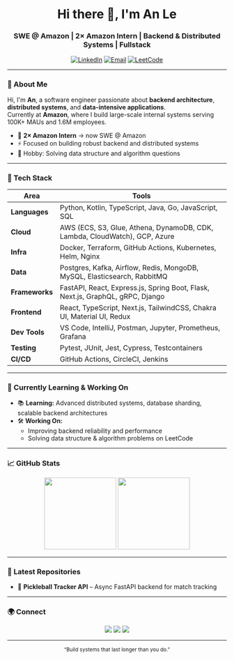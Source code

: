 <!-- Header -->
<h1 align="center">Hi there 👋, I'm An Le</h1>
<h3 align="center">SWE @ Amazon | 2× Amazon Intern | Backend & Distributed Systems | Fullstack</h3>

<p align="center">
  <a href="https://www.linkedin.com/in/anle2024/"><img src="https://img.shields.io/badge/LinkedIn-blue?logo=linkedin&logoColor=white" alt="LinkedIn"></a>
  <a href="mailto:leminhan2024@gmail.com"><img src="https://img.shields.io/badge/Email-grey?logo=gmail&logoColor=white" alt="Email"></a>
  <a href="https://leetcode.com/u/anle_2024/"><img src="https://img.shields.io/badge/LeetCode-orange?logo=leetcode&logoColor=white" alt="LeetCode"></a>
</p>

---

### 🧠 About Me
Hi, I'm **An**, a software engineer passionate about **backend architecture**, **distributed systems**, and **data-intensive applications**.  
Currently at **Amazon**, where I build large-scale internal systems serving 100K+ MAUs and 1.6M employees.  

- 💼 **2× Amazon Intern** → now SWE @ Amazon  
- ⚡️ Focused on building robust backend and distributed systems  
- 🎯 Hobby: Solving data structure and algorithm questions  

---

### 🧰 Tech Stack
| Area            | Tools                                                                                 |
|-----------------|---------------------------------------------------------------------------------------|
| **Languages**   | Python, Kotlin, TypeScript, Java, Go, JavaScript, SQL                                 |
| **Cloud**       | AWS (ECS, S3, Glue, Athena, DynamoDB, CDK, Lambda, CloudWatch), GCP, Azure           |
| **Infra**       | Docker, Terraform, GitHub Actions, Kubernetes, Helm, Nginx                            |
| **Data**        | Postgres, Kafka, Airflow, Redis, MongoDB, MySQL, Elasticsearch, RabbitMQ              |
| **Frameworks**  | FastAPI, React, Express.js, Spring Boot, Flask, Next.js, GraphQL, gRPC, Django        |
| **Frontend**    | React, TypeScript, Next.js, TailwindCSS, Chakra UI, Material UI, Redux                |
| **Dev Tools**   | VS Code, IntelliJ, Postman, Jupyter, Prometheus, Grafana                              |
| **Testing**     | Pytest, JUnit, Jest, Cypress, Testcontainers                                          |
| **CI/CD**       | GitHub Actions, CircleCI, Jenkins                                                     |

---

### 🚀 Currently Learning & Working On

- 📚 **Learning:** Advanced distributed systems, database sharding, scalable backend architectures
- 🛠️ **Working On:**  
  - Improving backend reliability and performance  
  - Solving data structure & algorithm problems on LeetCode  

---

### 📈 GitHub Stats
<p align="center">
  <img src="https://github-readme-stats.vercel.app/api?username=anle2024&show_icons=true&theme=transparent&hide_border=true" height="165">
  <img src="https://github-readme-stats.vercel.app/api/top-langs/?username=anle2024&layout=compact&theme=transparent&hide_border=true" height="165">
</p>

---

### 🧩 Latest Repositories
- 🏓 **Pickleball Tracker API** – Async FastAPI backend for match tracking  

---

### 🌍 Connect
<p align="center">
  <a href="https://github.com/anle2024" target="_blank"><img src="https://img.shields.io/badge/GitHub-black?logo=github&logoColor=white"></a>
  <a href="https://www.linkedin.com/in/anle2024/" target="_blank"><img src="https://img.shields.io/badge/LinkedIn-blue?logo=linkedin&logoColor=white"></a>
  <a href="https://leetcode.com/u/anle_2024/" target="_blank"><img src="https://img.shields.io/badge/LeetCode-orange?logo=leetcode&logoColor=white"></a>
</p>

---

<p align="center">
  <sub>“Build systems that last longer than you do.”</sub>
</p>

